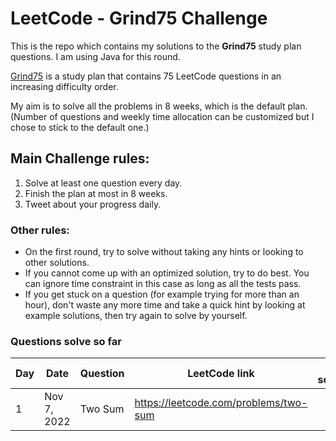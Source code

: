 # LeetCode - Grind75 Challenge

This is the repo which contains my solutions to the **Grind75** study plan questions. I am using Java for this round. 

[Grind75](https://www.techinterviewhandbook.org/grind75) is a study plan that contains 75 LeetCode questions in an increasing difficulty order.

My aim is to solve all the problems in 8 weeks, which is the default plan. (Number of questions and weekly time allocation can be customized but I chose to stick to the default one.)

## Main Challenge rules:
1. Solve at least one question every day.
2. Finish the plan at most in 8 weeks.
3. Tweet about your progress daily.

### Other rules:
- On the first round, try to solve without taking any hints or looking to other solutions.
- If you cannot come up with an optimized solution, try to do best. You can ignore time constraint in this case as long as all the tests pass.
- If you get stuck on a question (for example trying for more than an hour), don't waste any more time and take a quick hint by looking at example solutions, then try again to solve by yourself.

### Questions solve so far
| Day | Date                | Question |LeetCode link|My solution|
|-----|---------------------|-------|---|---|
| 1   | Nov 7, 2022|Two Sum| https://leetcode.com/problems/two-sum |
